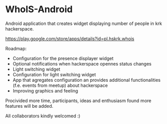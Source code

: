WhoIS-Android
=============

Android application that creates widget displaying number of people in krk hackerspace.

https://play.google.com/store/apps/details?id=pl.hskrk.whois


Roadmap:
- Configuration for the presence displayer widget
- Optional notifications when hackerspace opennes status changes
- Light switching widget
- Configuration for light switching widget
- App that agregates configuration an provides additional functionalities (f.e. events from meetup) about hackerspace
- Improving graphics and feeling

Procivided more time, participants, ideas and enthusiasm found more features will be added.

All collaborators kindly welcomed :)
